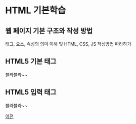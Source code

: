 # HTML 기본학습

## 웹 페이지 기본 구조와 작성 방법
태그, 요소, 속성의 의미 이해 및 HTML, CSS, JS 작성방법 따라하기

## HTML5 기본 태그
블라블라~~

## HTML5 입력 태그
블라블라~~

[이전](/..)
